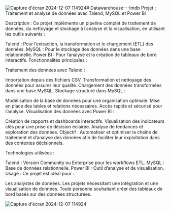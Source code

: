 ![Capture d'écran 2024-12-07 114924](https://github.com/user-attachments/assets/1a6ae444-d2f6-4d1a-81ed-b7198486c8f7)# Datawarehouse---Imdb
Projet : Traitement et analyse de données avec Talend, MySQL et Power BI

Description :
Ce projet implémente un pipeline complet de traitement de données, du nettoyage et stockage à l’analyse et la visualisation, en utilisant les outils suivants :

Talend : Pour l’extraction, la transformation et le chargement (ETL) des données.
MySQL : Pour le stockage des données dans une base relationnelle.
Power BI : Pour l’analyse et la création de tableaux de bord interactifs.
Fonctionnalités principales :

Traitement des données avec Talend :

Importation depuis des fichiers CSV.
Transformation et nettoyage des données pour assurer leur qualité.
Chargement des données transformées dans une base MySQL.
Stockage structuré dans MySQL :

Modélisation de la base de données pour une organisation optimale.
Mise en place des tables et relations nécessaires.
Accès rapide et sécurisé pour l’analyse.
Visualisation des données avec Power BI :

Création de rapports et dashboards interactifs.
Visualisation des indicateurs clés pour une prise de décision éclairée.
Analyse de tendances et exploration des données.
Objectif :
Automatiser et optimiser la chaîne de traitement et d’analyse des données afin de faciliter leur exploitation dans des contextes décisionnels.

Technologies utilisées :

Talend : Version Community ou Enterprise pour les workflows ETL.
MySQL : Base de données relationnelle.
Power BI : Outil d’analyse et de visualisation.
Usage :
Ce projet est idéal pour :

Les analystes de données.
Les projets nécessitant une intégration et une visualisation de données.
Toute personne souhaitant créer des tableaux de bord basés sur des données structurées.



![Capture d'écran 2024-12-07 114924](https://github.com/user-attachments/assets/5cf54868-c3b1-42a5-bf03-5ef811bac61b)











